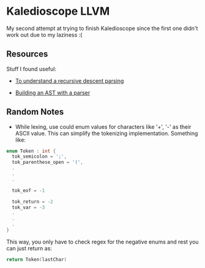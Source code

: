 # Kaledioscope LLVM

My second attempt at trying to finish Kaledioscope since the first one didn't
work out due to my laziness :(

## Resources

Stuff I found useful:

- [To understand a recursive descent parsing](https://stackoverflow.com/questions/2245962/is-there-an-alternative-for-flex-bison-that-is-usable-on-8-bit-embedded-systems/2336769#2336769)

- [Building an AST with a parser](https://stackoverflow.com/questions/25049751/constructing-an-abstract-syntax-tree-with-a-list-of-tokens/25106688#25106688)

## Random Notes

- While lexing, use could enum values for characters like '+', '-' as their
  ASCII value. This can simplify the tokenizing implementation. Something like:

```cpp
enum Token : int {
  tok_semicolon = ';',
  tok_parenthese_open = '(',
  .
  .
  .

  tok_eof = -1

  tok_return = -2
  tok_var = -3
  .
  .
  .
}
```

This way, you only have to check regex for the negative enums and rest you can just
return as:

```cpp
return Token(lastChar)
```
